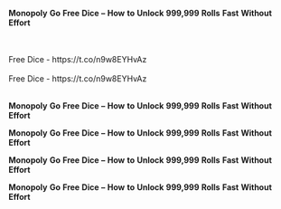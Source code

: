 <strong>Monopoly</strong> <strong>Go</strong> <strong>Free</strong> <strong>Dice</strong> <strong>–</strong> <strong>How</strong> <strong>to</strong> <strong>Unlock</strong> <strong>999,999</strong> <strong>Rolls</strong> <strong>Fast</strong> <strong>Without</strong> <strong>Effort</strong>

<br>
<br>Free Dice - https://t.co/n9w8EYHvAz
<br>
<br>Free Dice - https://t.co/n9w8EYHvAz
<br>
<br>

<strong>Monopoly</strong> <strong>Go</strong> <strong>Free</strong> <strong>Dice</strong> <strong>–</strong> <strong>How</strong> <strong>to</strong> <strong>Unlock</strong> <strong>999,999</strong> <strong>Rolls</strong> <strong>Fast</strong> <strong>Without</strong> <strong>Effort</strong>

<strong>Monopoly</strong> <strong>Go</strong> <strong>Free</strong> <strong>Dice</strong> <strong>–</strong> <strong>How</strong> <strong>to</strong> <strong>Unlock</strong> <strong>999,999</strong> <strong>Rolls</strong> <strong>Fast</strong> <strong>Without</strong> <strong>Effort</strong>

<strong>Monopoly</strong> <strong>Go</strong> <strong>Free</strong> <strong>Dice</strong> <strong>–</strong> <strong>How</strong> <strong>to</strong> <strong>Unlock</strong> <strong>999,999</strong> <strong>Rolls</strong> <strong>Fast</strong> <strong>Without</strong> <strong>Effort</strong>

<strong>Monopoly</strong> <strong>Go</strong> <strong>Free</strong> <strong>Dice</strong> <strong>–</strong> <strong>How</strong> <strong>to</strong> <strong>Unlock</strong> <strong>999,999</strong> <strong>Rolls</strong> <strong>Fast</strong> <strong>Without</strong> <strong>Effort</strong>
